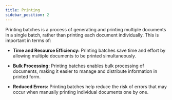 ```yaml
---
title: Printing
sidebar_position: 2
---
```


Printing batches is a process of generating and printing multiple documents in a single batch, rather than printing each document individually. This is important in terms of: 

- **Time and Resource Efficiency:** Printing batches save time and effort by allowing multiple documents to be printed simultaneously.

- **Bulk Processing:** Printing batches enables bulk processing of documents, making it easier to manage and distribute information in printed form.

- **Reduced Errors:** Printing batches help reduce the risk of errors that may occur when manually printing individual documents one by one.
